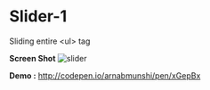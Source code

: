 # Slider-1
Sliding entire &lt;ul> tag

<b>Screen Shot</b>
![slider](https://cloud.githubusercontent.com/assets/4268709/9225719/869a21cc-4128-11e5-9740-944831ffd170.gif)

<b>Demo :</b> http://codepen.io/arnabmunshi/pen/xGepBx
